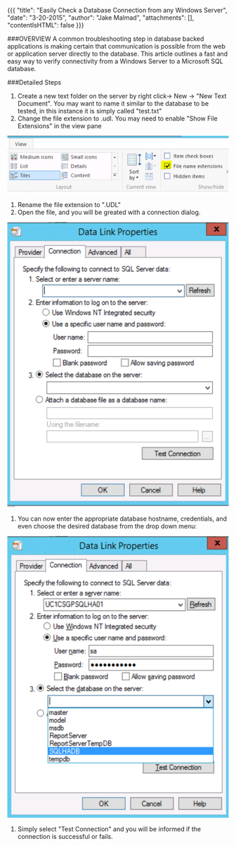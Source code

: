 {{{
  "title": "Easily Check a Database Connection from any Windows Server",
  "date": "3-20-2015",
  "author": "Jake Malmad",
  "attachments": [],
  "contentIsHTML": false
}}}

###OVERVIEW
A common troubleshooting step in database backed applications is making certain that communication is possible from the web or application server directly to the database. This article outlines a fast and easy way to verify connectivity from a Windows Server to a Microsoft SQL database.

###Detailed Steps
1. Create a new text folder on the server by right click-> New -> "New Text Document". You may want to name it similar to the database to be tested, in this instance it is simply called "test.txt"
1. Change the file extension to .udl. You may need to enable "Show File Extensions" in the view pane

  ![Show File Extensions](../images/easily-check-a-database-connection-from-a-windows-server-1.PNG)

1. Rename the file extension to ".UDL"
1. Open the file, and you will be greated with a connection dialog.

  ![Connection Dialog](../images/easily-check-a-database-connection-from-a-windows-server-2.PNG)

1. You can now enter the appropriate database hostname, credentials, and even choose the desired database from the drop down menu:

  ![Drop Down Menu](../images/easily-check-a-database-connection-from-a-windows-server-3.PNG)

1. Simply select "Test Connection" and you will be informed if the connection is successful or fails.

